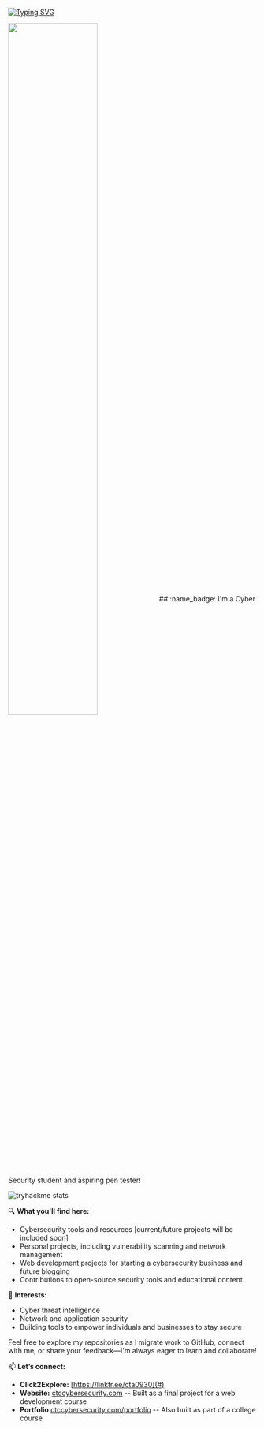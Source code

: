 [![Typing SVG](https://readme-typing-svg.herokuapp.com?font=Hack&color=%239315B7&lines=What's+up!+I'm+C.T.+-+aka+mav3r1ck)](https://git.io/typing-svg)

<img width="60%" align="center" src="https://cdn.pixabay.com/photo/2020/05/25/08/54/banner-5217683_1280.jpg" />
## :name_badge: I'm a Cyber Security student and aspiring pen tester!

![tryhackme stats](https://raw.githubusercontent.com/cta0930/cta0930/master/resources/thm_propic.png)

🔍 **What you'll find here:**
- Cybersecurity tools and resources [current/future projects will be included soon]
- Personal projects, including vulnerability scanning and network management
- Web development projects for starting a cybersecurity business and future blogging
- Contributions to open-source security tools and educational content

🌟 **Interests:**
- Cyber threat intelligence
- Network and application security
- Building tools to empower individuals and businesses to stay secure

Feel free to explore my repositories as I migrate work to GitHub, connect with me, or share your feedback—I'm always eager to learn and collaborate!

📫 **Let’s connect:**
- **Click2Explore:** [https://linktr.ee/cta0930](#)
- **Website:** [ctccybersecurity.com](https://ctccybersecurity.com) -- Built as a final project for a web development course
- **Portfolio** [ctccybersecurity.com/portfolio](https://ctccybersecurity.com/portfolio) -- Also built as part of a college course

